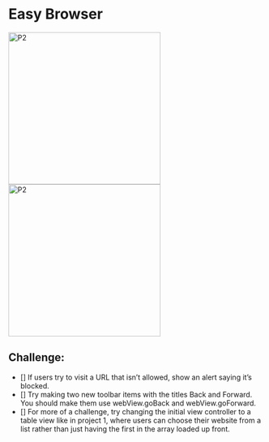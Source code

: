 # Easy Browser 


<img width="300" alt="P2" src="https://sun9-63.userapi.com/impg/CTMw0ba_FWEzikTyBnD-Tw85ihvowSu1-xnrdw/20Ev94s4EVI.jpg?size=690x1430&quality=96&sign=b19ad3684bcb7cea7a922c2bb2fe3690&type=album"> <img width="300" alt="P2" src="https://sun9-45.userapi.com/impg/R1hocOVnGbSCOlPKXYxvMCBVO5Dr6n3Ubo06-w/Jxp0StvSthw.jpg?size=690x1430&quality=96&sign=c97e992cd696b391d62713f635668b4a&type=album">

## Challenge:

- [] If users try to visit a URL that isn’t allowed, show an alert saying it’s blocked.
- [] Try making two new toolbar items with the titles Back and Forward. You should make them use webView.goBack and webView.goForward.
- [] For more of a challenge, try changing the initial view controller to a table view like in project 1, where users can choose their website from a list rather than just having the first in the array loaded up front.
